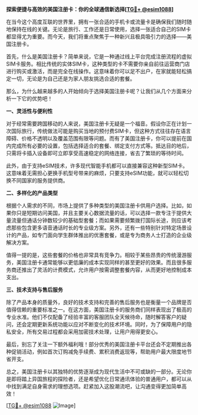**探索便捷与高效的美国注册卡：你的全球通信新选择[[TG💪+ @esim1088](https://t.me/s/esim1088)]**

在当今这个高度互联的世界里，拥有一张合适的手机卡或流量卡是确保我们随时随地保持在线的关键。无论是旅行、工作还是日常使用，选择一张适合自己的SIM卡都显得尤为重要。而今天，我们将重点聚焦于一种新兴且极具吸引力的选择——美国注册卡。

首先，什么是美国注册卡？简单来说，它是一种通过线上平台完成注册流程的虚拟SIM卡服务。相比传统的实体SIM卡，这种类型的卡不需要你亲自前往运营商门店进行购买或激活，而是完全在线操作。这意味着你可以足不出户，在家就能轻松搞定一切，无论是为自己还是为家人朋友挑选合适的套餐。

那么，为什么越来越多的人开始倾向于选择美国注册卡呢？让我们从几个方面来分析一下它的优势吧！

**一、灵活性与便利性**

对于经常需要跨国移动的人来说，美国注册卡无疑是一个福音。假设你正在计划一次国际旅行，传统做法可能是购买当地的预付费SIM卡，但这种方式往往存在语言障碍、价格不透明以及覆盖范围有限等问题。而有了美国注册卡，你可以提前在国内完成所有必要的设置，包括选择适合的套餐、绑定支付方式等。抵达目的地后，只需将卡插入设备即可立即享受高速稳定的网络连接，省去了繁琐的等待时间。

此外，由于支持eSIM技术，许多现代智能手机都可以直接兼容这种新型SIM卡。这意味着无需担心更换手机型号带来的麻烦，只要支持eSIM功能，就可以轻松切换不同国家的服务提供商。

**二、多样化的产品类型**

根据个人需求的不同，市场上提供了多种类型的美国注册卡供用户选择。比如，如果你只是短期访问美国，并且主要关心数据流量的话，可以选择一款专注于提供大量流量但通话分钟数较少的基础型套餐；而如果需要频繁拨打国际长途，则应该考虑那些包含更多语音通话时长的专业级方案。另外，还有一些特别针对特定场景设计的产品，如专门面向学生群体推出的优惠套餐，或是专为商务人士打造的企业级解决方案。

值得一提的是，这些套餐的价格也非常具有竞争力。相较于某些昂贵的传统漫游服务，美国注册卡通常能够以更低廉的成本实现同样的甚至更好的效果。而且很多服务商还推出了灵活的计费模式，允许用户按需调整套餐内容，从而更好地控制成本支出。

**三、技术支持与售后服务**

除了产品本身的质量外，良好的技术支持和完善的售后服务也是衡量一个品牌是否值得信赖的重要标准之一。在这方面，美国注册卡的服务商们同样表现出了极高的专业水准。他们不仅配备了经验丰富的客服团队全天候待命，随时解答客户的疑问，还会定期更新系统功能以应对不断变化的技术环境。同时，为了保障用户的隐私安全，所有交易过程都会采用加密技术处理，让用户用得更安心。

最后，别忘了关注一下额外福利哦！部分优秀的美国注册卡平台还会不定期推出各种促销活动，例如首次订购减免手续费、累积消费返现等，帮助用户最大限度地节省开支。

总之，美国注册卡以其独特的优势逐渐成为现代生活中不可或缺的一部分。无论你是即将踏上异国旅程的探险者，还是希望优化日常通讯体验的普通用户，都可以从中找到满足自身需求的理想选项。赶紧加入这股潮流吧，让沟通变得更加简单高效！

[[TG💪+ @esim1088](https://t.me/s/esim1088) ![Image](https://i.postimg.cc/4NQfJmqS/Snipaste-2025-05-13-00-14-12.png)]